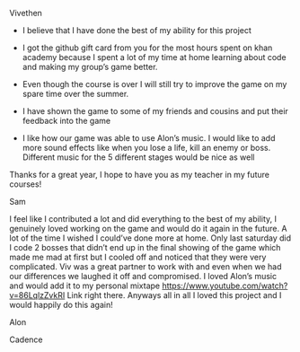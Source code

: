 Vivethen

- I believe that I have done the best of my ability for this project

- I got the github gift card from you for the most hours spent on khan academy because I spent a lot of my time at home learning about
  code and making my group’s game better.

- Even though the course is over I will still try to improve the game on my spare time over the summer.

- I have shown the game to some of my friends and cousins and put their feedback into the game

- I like how our game was able to use Alon’s music. I would like to add more sound effects like when you lose a life, kill an enemy 
  or boss. Different music for the 5 different stages would be nice as well

Thanks for a great year, I hope to have you as my teacher in my future courses!

Sam

I feel like I contributed a lot and did everything to the best of my ability, 
I genuinely loved working on the game and would do it again in the future. 
A lot of the time I wished I could’ve done more at home. 
Only last saturday did I code 2 bosses that didn’t end up in the final showing of the game which made me mad at first but I cooled off 
and noticed that they were very complicated. 
Viv was a great partner to work with and even when we had our differences we laughed it off  and compromised. 
I loved Alon’s music and would add it to my personal mixtape https://www.youtube.com/watch?v=86LqlzZvkRI Link right there. 
Anyways all in all I loved this project and I would happily do this again!  


Alon


Cadence
